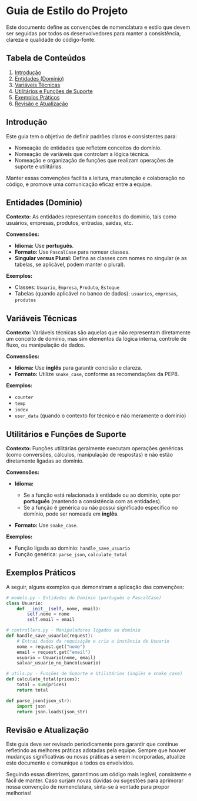 # Guia de Estilo do Projeto

Este documento define as convenções de nomenclatura e estilo que devem ser seguidas por todos os desenvolvedores para manter a consistência, clareza e qualidade do código-fonte.

## Tabela de Conteúdos

1. [Introdução](#introdução)
2. [Entidades (Domínio)](#entidades-domínio)
3. [Variáveis Técnicas](#variáveis-técnicas)
4. [Utilitários e Funções de Suporte](#utilitários-e-funções-de-suporte)
5. [Exemplos Práticos](#exemplos-práticos)
6. [Revisão e Atualização](#revisão-e-atualização)


## Introdução

Este guia tem o objetivo de definir padrões claros e consistentes para:

- Nomeação de entidades que refletem conceitos do domínio.
- Nomeação de variáveis que controlam a lógica técnica.
- Nomeação e organização de funções que realizam operações de suporte e utilitárias.

Manter essas convenções facilita a leitura, manutenção e colaboração no código, e promove uma comunicação eficaz entre a equipe.

## Entidades (Domínio)

**Contexto:**
As entidades representam conceitos do domínio, tais como usuários, empresas, produtos, entradas, saídas, etc.

**Convensões:**

- **Idioma:** Use **português**.
- **Formato:** Use `PascalCase` para nomear classes.
- **Singular versus Plural:** Defina as classes com nomes no singular (e as tabelas, se aplicável, podem manter o plural).

**Exemplos:**
- Classes: `Usuario`, `Empresa`, `Produto`, `Estoque`
- Tabelas (quando aplicável no banco de dados): `usuarios`, `empresas`, `produtos`

## Variáveis Técnicas

**Contexto:**
Variáveis técnicas são aquelas que não representam diretamente um conceito de domínio, mas sim elementos da lógica interna, controle de fluxo, ou manipulação de dados.

**Convensões:**

- **Idioma:** Use **inglês** para garantir concisão e clareza.
- **Formato:** Utilize `snake_case`, conforme as recomendações da PEP8.

**Exemplos:**
- `counter`
- `temp`
- `index`
- `user_data` (quando o contexto for técnico e não meramente o domínio)

## Utilitários e Funções de Suporte

**Contexto:**
Funções utilitárias geralmente executam operações genéricas (como conversões, cálculos, manipulação de respostas) e não estão diretamente ligadas ao domínio.

**Convensões:**

- **Idioma:**
  - Se a função está relacionada à entidade ou ao domínio, opte por **português** (mantendo a consistência com as entidades).
  - Se a função é genérica ou não possui significado específico no domínio, pode ser nomeada em **inglês**.

- **Formato:** Use `snake_case`.

**Exemplos:**
- Função ligada ao domínio: `handle_save_usuario`
- Função genérica: `parse_json`, `calculate_total`

## Exemplos Práticos

A seguir, alguns exemplos que demonstram a aplicação das convenções:

```python
# models.py - Entidades do Domínio (português e PascalCase)
class Usuario:
    def __init__(self, nome, email):
        self.nome = nome
        self.email = email

# controllers.py - Manipuladores ligados ao domínio
def handle_save_usuario(request):
    # Extrai dados da requisição e cria a instância de Usuario
    nome = request.get("nome")
    email = request.get("email")
    usuario = Usuario(nome, email)
    salvar_usuario_no_banco(usuario)

# utils.py - Funções de Suporte e Utilitários (inglês e snake_case)
def calculate_total(prices):
    total = sum(prices)
    return total

def parse_json(json_str):
    import json
    return json.loads(json_str)
```

## Revisão e Atualização

Este guia deve ser revisado periodicamente para garantir que continue refletindo as melhores práticas adotadas pela equipe. Sempre que houver mudanças significativas ou novas práticas a serem incorporadas, atualize este documento e comunique a todos os envolvidos.

Seguindo essas diretrizes, garantimos um código mais legível, consistente e fácil de manter. Caso surjam novas dúvidas ou sugestões para aprimorar nossa convenção de nomenclatura, sinta-se à vontade para propor melhorias!